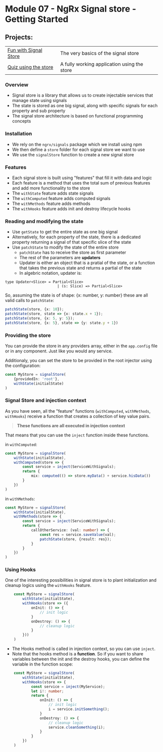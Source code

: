 # Module 07 - NgRx Signal store - Getting Started
## Projects:
|     |     |
| --- | --- |
| [Fun with Signal Store](./projects/fun-with-signal-store/) | The very basics of the signal store |
| [Quiz using the store](./projects/ngrx-quiz/) | A fully working application using the store |


### Overview
- Signal store is a library that allows us to create injectable services that manage state using signals
- The state is stored as one big signal, along with specific signals for each property and sub property
- The signal store architecture is based on functional programming concepts

### Installation
- We rely on the `ngrx/signals` package which we install using npm
- We then define a `store` folder for each signal store we want to use
- We use the `signalStore` function to create a new signal store

### Features
- Each signal store is built using "features" that fill it with data and logic
- Each feature is a method that uses the total sum of previous features and add more functionality to the store
- The `withState` feature adds state signals
- The `withComputed` feature adds computed signals
- The `withMethods` feature adds methods 
- The `withHooks` feature adds init and destroy lifecycle hooks

### Reading and modifying the state
- Use `getState` to get the entire state as one big signal
- Alternatively, for each property of the state, there is a dedicated property returning a signal of that specific slice of the state
- Use `patchState` to modify the state of the entire store
    - `patchState` has to receive the store as first parameter
    - The rest of the parameters are **updaters**
    - Updater is either an object that is a pratial of the state, or a function that takes the previous state and returns a partial of the state
    - In algebric notation, updater is:

```typesript
type Updater<Slice> = Partial<Slice> 
                        | (s: Slice) => Partial<Slice>
```

So, assuming the state is of shape: {x: number, y: number}
these are all valid calls to `patchState`:

```typescript
patchState(store, {x: 10});
patchState(store, state => {x: state.x + 1});
patchState(store, {x: 5, y: 5});
patchState(store, {x: 5}, state => {y: state.y + 1})
```

### Providing the store
You can provide the store in any providers array, either in the `app.config` file or in any component. Just like you would any service.

Additionaly, you can set the store to be provided in the root injector using the configuration:

```typescript
const MyStore = signalStore(
    {providedIn: 'root'}, 
    withState(initialState)
)
```

### Signal Store and injection context
As you have seen, all the "feature" functions (`withComputed`, `withMethods`, `withHooks`) receive a function that creates a collection of key value pairs. 

>**These functions are all executed in injection context**

That means that you can use the `inject` function inside these functions.

in `withComputed`: 
```typescript
const MyStore = signalStore(
    withState(initialState), 
    withComputed(store => {
        const service = inject(ServiceWithSignals);
        return {
            mix: computed(() => store.myData() + service.hisData())
        }
    })
)
```

in `withMethods`: 
```typescript
const MyStore = signalStore(
    withState(initialState), 
    withMethods(store => {
        const service = inject(ServiceWithSignals);
        return {
            callOtherService: (val: number) => {
                const res = service.saveValue(val);
                patchState(store, {result: res});
            }
        }
    })
)
```


### Using Hooks
One of the interesting possibilities in signal store is to plant initialization and cleanup logics using the `withHooks` feature.

```typescript
    const MyStore = signalStore(
        withState(initialState), 
        withHooks(store => ({
            onInit: () => {
                // init logic
            }
            onDestroy: () => {
                // cleanup logic
            }
        }))
    )
```

- The Hooks method is called in injection context, so you can use `inject`.
- Note that the hooks method is a **function**. So if you want to share variables between the init and the destroy hooks, you can define the variable in the function scope:

```typescript
    const MyStore = signalStore(
        withState(initialState), 
        withHooks(store => {
            const service = inject(MyService);
            let i!: number;
            return {
                onInit: () => {
                    // init logic
                    i = service.initSomething();
                }
                onDestroy: () => {
                    // cleanup logic
                    service.cleanSomething(i);
                }
            }
        })
    )
```
